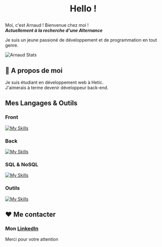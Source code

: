 # <p align="center">Hello !</p>
 Moi, c'est Arnaud ! Bienvenue chez moi !
<br>
***Actuellement à la recherche d'une Alternance***

Je suis un jeune passioné de développement et de programmation en tout genre.

![Arnaud Stats](https://github-readme-stats.vercel.app/api?username=Jeck0v&theme=vue-dark&show_icons=true&hide_border=true&count_private=true)


## 🧐 A propos de moi

 Je suis étudiant en développement web à Hetic. <br>
 J'aimerais à terme devenir développeur back-end.


##  Mes Langages & Outils
### Front
[![My Skills](https://skillicons.dev/icons?i=html,css,js,nextjs,react)](https://github.com/Jeck0v)
### Back
[![My Skills](https://skillicons.dev/icons?i=nodejs,py,django,php)](https://github.com/Jeck0v)
### SQL & NoSQL
[![My Skills](https://skillicons.dev/icons?i=postgres,firebase,supabase,mongodb,mysql)](https://github.com/Jeck0v)
### Outils
[![My Skills](https://skillicons.dev/icons?i=docker,figma,vscode,phpstorm,pycharm)](https://github.com/Jeck0v)


## ❤️ Me contacter

### Mon [LinkedIn](www.linkedin.com/in/arnaud-fischer-9616332a2) <br>
Merci pour votre attention
